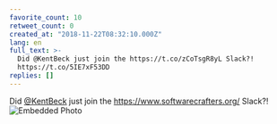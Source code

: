 ```yaml
---
favorite_count: 10
retweet_count: 0
created_at: "2018-11-22T08:32:10.000Z"
lang: en
full_text: >-
  Did @KentBeck just join the https://t.co/zCoTsgR8yL Slack?!
  https://t.co/5IE7xF53DD
replies: []
---
```


Did [@KentBeck](https://twitter.com/KentBeck) just join the
<https://www.softwarecrafters.org/> Slack?!
![Embedded Photo](https://twitter-media-coderbyheart.s3.eu-north-1.amazonaws.com/1065523317606629378-Dsl_yE9WoAAJ_BO.jpg)
